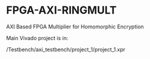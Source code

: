 # FPGA-AXI-RINGMULT
AXI Based FPGA Multiplier for Homomorphic Encryption

Main Vivado project is in:

/Testbench/axi_testbench/project_1/project_1.xpr
